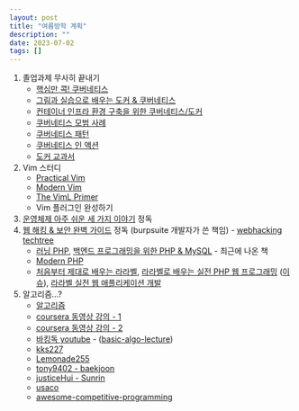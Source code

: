 ```yaml
---
layout: post
title: "여름방학 계획"
description: ""
date: 2023-07-02
tags: []
---
```


1. 졸업과제 무사히 끝내기
    * <a href="https://www.yes24.com/Product/Goods/92426926">핵심만 콕! 쿠버네티스</a>
    * <a href="https://www.yes24.com/Product/Goods/108431011">그림과 실습으로 배우는 도커 & 쿠버네티스</a>
    * <a href="https://www.yes24.com/Product/Goods/102099414">컨테이너 인프라 환경 구축을 위한 쿠버네티스/도커</a>
    * <a href="https://www.yes24.com/Product/Goods/95560470">쿠버네티스 모범 사례</a>
    * <a href="https://www.yes24.com/Product/Goods/89861207">쿠버네티스 패턴</a>
    * <a href="https://www.yes24.com/Product/Goods/89607047">쿠버네티스 인 액션</a>
    * <a href="https://www.yes24.com/Product/Goods/111408749">도커 교과서</a>
2. Vim 스터디
    * <a href="https://www.yes24.com/Product/Goods/36686205">Practical Vim</a>
    * <a href="https://pragprog.com/titles/modvim/modern-vim/">Modern Vim</a>
    * <a href="https://www.oreilly.com/library/view/the-viml-primer/9781680500585/">The VimL Primer</a>
    * Vim 플러그인 완성하기
3. <a href="https://www.yes24.com/Product/Goods/93738334">운영체제 아주 쉬운 세 가지 이야기</a> 정독
4. <a href="https://www.yes24.com/Product/Goods/14275829">웹 해킹 & 보안 완벽 가이드</a> 정독 (burpsuite 개발자가 쓴 책임) - <a href="https://blog.rubiya.kr/index.php/2019/07/26/webhacking-techtree/">webhacking techtree</a>
    * <a href="https://www.yes24.com/Product/Goods/37882265">러닝 PHP</a>, <a href="https://www.yes24.com/Product/Goods/118203397">백엔드 프로그래밍을 위한 PHP & MySQL</a> - 최근에 나온 책
    * <a href="https://www.yes24.com/Product/Goods/22380599">Modern PHP</a>
    * <a href="https://www.yes24.com/Product/Goods/95757831">처음부터 제대로 배우는 라라벨</a>, <a href="https://www.yes24.com/Product/Goods/33320248">라라벨로 배우는 실전 PHP 웹 프로그래밍</a> (<a href="https://github.com/appkr/l5code/issues/20">이슈</a>), <a href="https://www.yes24.com/Product/Goods/105772857">라라벨 실전 웹 애플리케이션 개발 </a>
5. 알고리즘...?
    * <a href="https://www.yes24.com/Product/Goods/67454658">알고리즘</a>
    * <a href="https://www.coursera.org/learn/algorithms-part1">coursera 동영상 강의 - 1</a>
    * <a href="https://www.coursera.org/learn/algorithms-part2">coursera 동영상 강의 - 2</a>
    * <a href="https://www.youtube.com/playlist?list=PLtqbFd2VIQv4O6D6l9HcD732hdrnYb6CY">바킹독 youtube</a> - (<a href="https://github.com/encrypted-def/basic-algo-lecture">basic-algo-lecture</a>)
    * <a href="https://blog.naver.com/kks227/220769859177">kks227</a>
    * <a href="https://00ad-8e71-00ff-055d.tistory.com/3">Lemonade255</a>
    * <a href="https://github.com/tony9402/baekjoon">tony9402 - baekjoon</a>
    * <a href="https://github.com/justiceHui/Sunrin-SHARC">justiceHui - Sunrin</a>
    * <a href="https://usaco.guide/">usaco</a>
    * <a href="https://github.com/lnishan/awesome-competitive-programming">awesome-competitive-programming</a>
